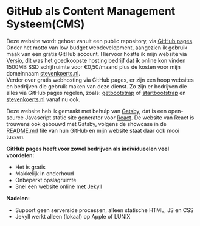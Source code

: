 # GitHub als Content Management Systeem(CMS)

Deze website wordt gehost vanuit een public repository, via <a href="https://pages.github.com/">GitHub pages</a>. Onder het motto van low budget webdevelopment, aangezien ik gebruik maak van een gratis GitHub account. Hiervoor hostte ik mijn website via 
<a href="https://www.versio.nl/webhosting">Versio</a>, dit was het goedkoopste hosting bedrijf dat ik online kon vinden 1500MB SSD schijfruimte voor €0,50/maand plus de kosten voor mijn domeinnaam <a href="http://stevenkoerts.nl/">stevenkoerts.nl</a>.<br>
Verder over gratis webhosting via GitHub pages, er zijn een hoop websites en bedrijven die gebruik maken van deze dienst. Zo zijn er bedrijven die alles via GitHub pages regelen, zoals: <a href="https://github.com/twbs/bootstrap">getbootstrap</a> of <a href="https://github.com/BlackrockDigital/startbootstrap">startbootstrap</a> en <a href="http://stevenkoerts.nl/">stevenkoerts.nl</a> vanaf nu ook.

Deze website heb ik gemaakt met behulp van <a href="https://www.gatsbyjs.org/">Gatsby</a>, dat is een open-source Javascript static site generator voor <a href="https://reactjs.org/">React</a>. De website van React is trouwens ook gebouwd met Gatsby, volgens de showcase in de <a href="https://github.com/gatsbyjs/gatsby">README.md</a> file van hun GitHub en mijn website staat daar ook mooi tussen.
        

<b>GitHub pages heeft voor zowel bedrijven als individueelen veel voordelen:</b>
        <ul>
            <li>Het is gratis</li>
            <li>Makkelijk in onderhoud</li>
            <li>Onbeperkt opslagruimte</li>
            <li>Snel een website online met <a href="https://jekyllrb.com/">Jekyll</a></li>
        </ul>

<b>Nadelen:</b>
        <ul>
            <li>Support geen serverside processen, alleen statische HTML, JS en CSS</li>
            <li>Jekyll werkt alleen (lokaal) op Apple of LUNIX</li>
        </ul>